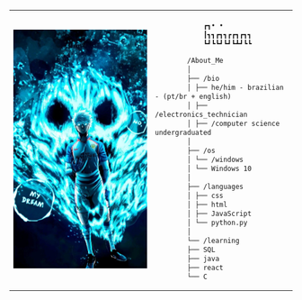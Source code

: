<table>
    <tr>
        <td style="width: 50%;">
            <img src="Wallpapers de blue lock.jfif" alt="Geto" style="width: 200%; border: none;" />
        </td>
        <td style="width: 50%; vertical-align: top;">
            <p style="font-family: monospace; font-size: 16px;">

                ┏┓• •
                ┃┓┓┏┓┓┏┏┓┏┓┓
                ┗┛┗┗┛┗┛┗┻┛┗┗
</p>

            /About_Me
            │
            ├── /bio
            │ ├── he/him - brazilian - (pt/br + english)
            │ ├── /electronics_technician
            │ ├── /computer science undergraduated
            │
            ├── /os
            │ └── /windows
            │ └── Windows 10
            │
            ├── /languages
            │ ├── css
            │ ├── html
            │ ├── JavaScript
            │ └── python.py
            │
            └── /learning
            ├── SQL
            ├── java
            ├── react
            └── C

</tr>
</table>